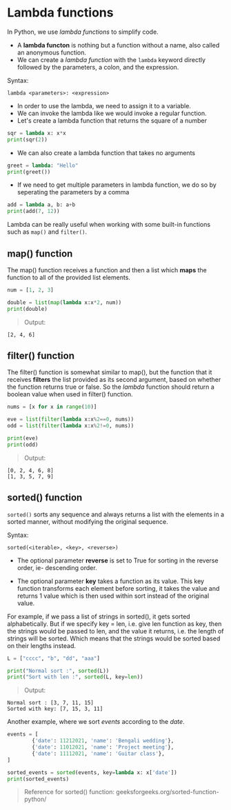 # Lambda functions
In Python, we use _lambda functions_ to simplify code. 
* A **lambda functon** is nothing but a function without a name, also called an anonymous function.
* We can create a _lambda function_ with the `lambda` keyword directly followed by  the parameters, a colon, and the expression.

Syntax:
```
lambda <parameters>: <expression>
```

* In order to use the lambda, we need to assign it to a variable.
* We can invoke the lambda like we would invoke a regular function.
* Let's create a lambda function that returns the square of a number
```python
sqr = lambda x: x*x
print(sqr(2))
```
* We can also create a lambda function that takes no arguments
```python
greet = lambda: "Hello"
print(greet())
```
* If we need to get multiple parameters in lambda function, we do so by seperating the parameters by a comma
```python
add = lambda a, b: a+b
print(add(7, 12))
```

Lambda can be really useful when working with some built-in functions such as `map()` and `filter()`.

## map() function
The map() function receives a function and then a list which **maps** the function to all of the provided list elements.
```python
num = [1, 2, 3]

double = list(map(lambda x:x*2, num))
print(double)
```
> Output:
```
[2, 4, 6]
```

## filter() function
The filter() function is somewhat similar to map(), but the function that it receives **filters** the list provided as its second argument, based on whether the function returns true or false. So the _lambda_ function should return a boolean value when used in filter() function.

```python
nums = [x for x in range(10)]

eve = list(filter(lambda x:x%2==0, nums))
odd = list(filter(lambda x:x%2!=0, nums))

print(eve)
print(odd)
```
> Output:
```
[0, 2, 4, 6, 8]
[1, 3, 5, 7, 9]
```
## sorted() function
`sorted()` sorts any sequence and always returns a list with the elements in a sorted manner, without modifying the original sequence.

Syntax:
```
sorted(<iterable>, <key>, <reverse>)
```
* The optional parameter **reverse** is set to True for sorting in the reverse order, ie- descending order.

* The optional parameter **key** takes a function as its value. This key function transforms each element before sorting, it takes the value and returns 1 value which is then used within sort instead of the original value. 

 For example, if we pass a list of strings in sorted(), it gets sorted alphabetically. But if we specify key = len, i.e. give len function as key, then the strings would be passed to len, and the value it returns, i.e. the length of strings will be sorted. Which means that the strings would be sorted based on their lengths instead.
 ```python
 L = ["cccc", "b", "dd", "aaa"]

print("Normal sort :", sorted(L))
print("Sort with len :", sorted(L, key=len))
```
> Output:
```
Normal sort : [3, 7, 11, 15]
Sorted with key: [7, 15, 3, 11]
```
Another example, where we sort _events_ according to the _date_.
```python
events = [
        {'date': 11212021, 'name': 'Bengali wedding'},
        {'date': 11012021, 'name': 'Project meeting'},
        {'date': 11112021, 'name': 'Guitar class'},
]

sorted_events = sorted(events, key=lambda x: x['date'])
print(sorted_events)
```
> Reference for sorted() function: geeksforgeeks.org/sorted-function-python/
